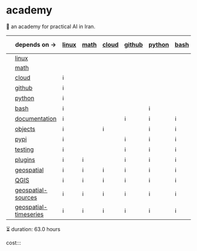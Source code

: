 # academy

📐 an academy for practical AI in Iran.

| | depends on -> | [linux](./linux.md) | [math](./math.md) | [cloud](./cloud.md) | [github](./github.md) | [python](./python.md) | [bash](./bash.md) | [documentation](./documentation.md) | [objects](./objects.md) | [pypi](./pypi.md) | [testing](./testing.md) | [plugins](./plugins.md) | [geospatial](./geospatial.md) | [QGIS](./QGIS.md) | [geospatial-sources](./geospatial-sources.md) | [geospatial-timeseries](./geospatial-timeseries.md) |
|-|-|-|-|-|-|-|-|-|-|-|-|-|-|-|-|-|
| | [linux](./linux.md) |  |  |  |  |  |  |  |  |  |  |  |  |  |  |  |
| | [math](./math.md) |  |  |  |  |  |  |  |  |  |  |  |  |  |  |  |
| | [cloud](./cloud.md) | ℹ️ |  |  |  |  |  |  |  |  |  |  |  |  |  |  |
| | [github](./github.md) | ℹ️ |  |  |  |  |  |  |  |  |  |  |  |  |  |  |
| | [python](./python.md) | ℹ️ |  |  |  |  |  |  |  |  |  |  |  |  |  |  |
| | [bash](./bash.md) | ℹ️ |  |  |  | ℹ️ |  |  |  |  |  |  |  |  |  |  |
| | [documentation](./documentation.md) | ℹ️ |  |  | ℹ️ | ℹ️ | ℹ️ |  |  |  |  |  |  |  |  |  |
| | [objects](./objects.md) | ℹ️ |  | ℹ️ |  | ℹ️ | ℹ️ |  |  |  |  |  |  |  |  |  |
| | [pypi](./pypi.md) | ℹ️ |  |  | ℹ️ | ℹ️ | ℹ️ |  |  |  |  |  |  |  |  |  |
| | [testing](./testing.md) | ℹ️ |  |  | ℹ️ | ℹ️ | ℹ️ |  |  |  |  |  |  |  |  |  |
| | [plugins](./plugins.md) | ℹ️ | ℹ️ |  | ℹ️ | ℹ️ | ℹ️ | ℹ️ |  |  | ℹ️ |  |  |  |  |  |
| | [geospatial](./geospatial.md) | ℹ️ | ℹ️ | ℹ️ | ℹ️ | ℹ️ | ℹ️ | ℹ️ | ℹ️ |  | ℹ️ | ℹ️ |  |  |  |  |
| | [QGIS](./QGIS.md) | ℹ️ | ℹ️ | ℹ️ | ℹ️ | ℹ️ | ℹ️ | ℹ️ | ℹ️ |  | ℹ️ | ℹ️ | ℹ️ |  |  |  |
| | [geospatial-sources](./geospatial-sources.md) | ℹ️ | ℹ️ | ℹ️ | ℹ️ | ℹ️ | ℹ️ | ℹ️ | ℹ️ |  | ℹ️ | ℹ️ | ℹ️ | ℹ️ |  |  |
| | [geospatial-timeseries](./geospatial-timeseries.md) | ℹ️ | ℹ️ | ℹ️ | ℹ️ | ℹ️ | ℹ️ | ℹ️ | ℹ️ |  | ℹ️ | ℹ️ | ℹ️ | ℹ️ | ℹ️ |  |

⏳ duration: 63.0 hours

cost:::
